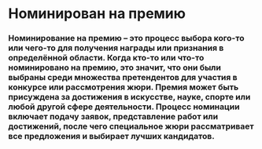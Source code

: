 # Номинирован на премию
### Номинирование на премию – это процесс выбора кого-то или чего-то для получения награды или признания в определённой области. Когда кто-то или что-то номинировано на премию, это значит, что они были выбраны среди множества претендентов для участия в конкурсе или рассмотрения жюри. Премия может быть присуждена за достижения в искусстве, науке, спорте или любой другой сфере деятельности. Процесс номинации включает подачу заявок, представление работ или достижений, после чего специальное жюри рассматривает все предложения и выбирает лучших кандидатов.